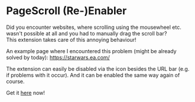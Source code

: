 # PageScroll (Re-)Enabler

Did you encounter websites, where scrolling using the mousewheel etc. wasn't possible at all and you had to manually drag the scroll bar?  
This extension takes care of this annoying behaviour!

An example page where I encountered this problem (might be already solved by today): https://starwars.ea.com/

The extension can easily be disabled via the icon besides the URL bar (e.g. if problems with it occur). And it can be enabled the same way again of course.

Get it [here](https://chrome.google.com/webstore/detail/pagescroll-re-enabler/blpjdjlaldebanfhloffjonmhgkimapo) now!
